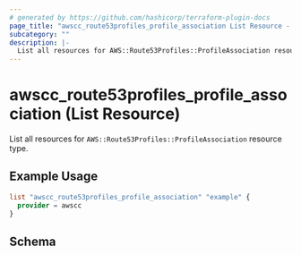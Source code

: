```yaml
---
# generated by https://github.com/hashicorp/terraform-plugin-docs
page_title: "awscc_route53profiles_profile_association List Resource - terraform-provider-awscc"
subcategory: ""
description: |-
  List all resources for AWS::Route53Profiles::ProfileAssociation resource type.
---
```


# awscc_route53profiles_profile_association (List Resource)

List all resources for `AWS::Route53Profiles::ProfileAssociation` resource type.

## Example Usage

```terraform
list "awscc_route53profiles_profile_association" "example" {
  provider = awscc
}
```

<!-- schema generated by tfplugindocs -->
## Schema
